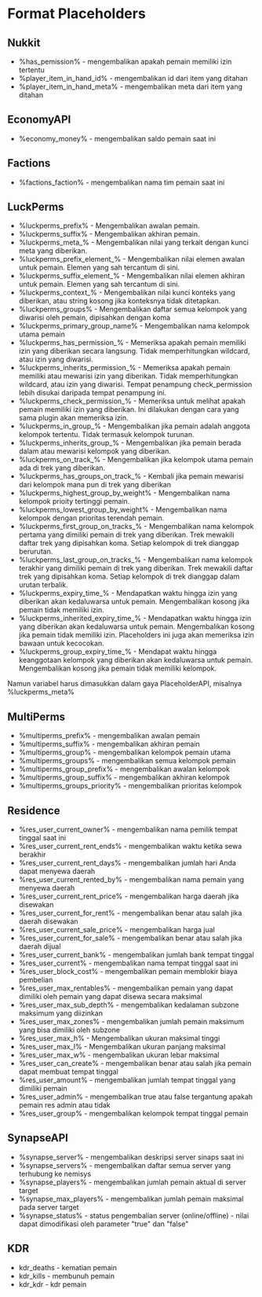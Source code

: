 # Format Placeholders

## Nukkit
- %has_pemission<permission>% - mengembalikan apakah pemain memiliki izin tertentu
- %player_item_in_hand_id% - mengembalikan id dari item yang ditahan
- %player_item_in_hand_meta% - mengembalikan meta dari item yang ditahan
  
## EconomyAPI
- %economy_money% - mengembalikan saldo pemain saat ini

## Factions
- %factions_faction% - mengembalikan nama tim pemain saat ini
  
## LuckPerms
- %luckperms_prefix% - Mengembalikan awalan pemain.
- %luckperms_suffix% - Mengembalikan akhiran pemain.
- %luckperms_meta_<meta key>% - Mengembalikan nilai yang terkait dengan kunci meta yang diberikan.
- %luckperms_prefix_element_<element>% - Mengembalikan nilai elemen awalan untuk pemain. Elemen yang sah tercantum di sini.
- %luckperms_suffix_element_<element>% - Mengembalikan nilai elemen akhiran untuk pemain. Elemen yang sah tercantum di sini.
- %luckperms_context_<context key>% - Mengembalikan nilai kunci konteks yang diberikan, atau string kosong jika konteksnya tidak ditetapkan.
- %luckperms_groups% - Mengembalikan daftar semua kelompok yang diwarisi oleh pemain, dipisahkan dengan koma
- %luckperms_primary_group_name% - Mengembalikan nama kelompok utama pemain
- %luckperms_has_permission_<permission>% - Memeriksa apakah pemain memiliki izin yang diberikan secara langsung. Tidak memperhitungkan wildcard, atau izin yang diwarisi.
- %luckperms_inherits_permission_<permission>% - Memeriksa apakah pemain memiliki atau mewarisi izin yang diberikan. Tidak memperhitungkan wildcard, atau izin yang diwarisi. Tempat penampung check_permission lebih disukai daripada tempat penampung ini.
- %luckperms_check_permission_<permission>% - Memeriksa untuk melihat apakah pemain memiliki izin yang diberikan. Ini dilakukan dengan cara yang sama plugin akan memeriksa izin.
- %luckperms_in_group_<group>% - Mengembalikan jika pemain adalah anggota kelompok tertentu. Tidak termasuk kelompok turunan.
- %luckperms_inherits_group_<group>% - Mengembalikan jika pemain berada dalam atau mewarisi kelompok yang diberikan.
- %luckperms_on_track_<track>% - Mengembalikan jika kelompok utama pemain ada di trek yang diberikan.
- %luckperms_has_groups_on_track_<track>% - Kembali jika pemain mewarisi dari kelompok mana pun di trek yang diberikan
- %luckperms_highest_group_by_weight% - Mengembalikan nama kelompok prioity tertinggi pemain.
- %luckperms_lowest_group_by_weight% - Mengembalikan nama kelompok dengan prioritas terendah pemain.
- %luckperms_first_group_on_tracks_<tracks>% - Mengembalikan nama kelompok pertama yang dimiliki pemain di trek yang diberikan. Trek mewakili daftar trek yang dipisahkan koma. Setiap kelompok di trek dianggap berurutan.
- %luckperms_last_group_on_tracks_<tracks>% - Mengembalikan nama kelompok terakhir yang dimiliki pemain di trek yang diberikan. Trek mewakili daftar trek yang dipisahkan koma. Setiap kelompok di trek dianggap dalam urutan terbalik.
- %luckperms_expiry_time_<permission>% - Mendapatkan waktu hingga izin yang diberikan akan kedaluwarsa untuk pemain. Mengembalikan kosong jika pemain tidak memiliki izin.
- %luckperms_inherited_expiry_time_<permission>% - Mendapatkan waktu hingga izin yang diberikan akan kedaluwarsa untuk pemain. Mengembalikan kosong jika pemain tidak memiliki izin. Placeholders ini juga akan memeriksa izin bawaan untuk kecocokan.
- %luckperms_group_expiry_time_<group name>% - Mendapat waktu hingga keanggotaan kelompok yang diberikan akan kedaluwarsa untuk pemain. Mengembalikan kosong jika pemain tidak memiliki kelompok.

Namun variabel harus dimasukkan dalam gaya PlaceholderAPI, misalnya %luckperms_meta<meta key>%
  
## MultiPerms
- %multiperms_prefix% - mengembalikan awalan pemain
- %multiperms_suffix% - mengembalikan akhiran pemain
- %multiperms_group% - mengembalikan kelompok pemain utama
- %multiperms_groups% - mengembalikan semua kelompok pemain
- %multiperms_group_prefix<group>% - mengembalikan awalan kelompok
- %multiperms_group_suffix<group>% - mengembalikan akhiran kelompok
- %multiperms_groups_priority<group>% - mengembalikan prioritas kelompok

## Residence
- %res_user_current_owner% - mengembalikan nama pemilik tempat tinggal saat ini
- %res_user_current_rent_ends% - mengembalikan waktu ketika sewa berakhir
- %res_user_current_rent_days% - mengembalikan jumlah hari Anda dapat menyewa daerah
- %res_user_current_rented_by% - mengembalikan nama pemain yang menyewa daerah
- %res_user_current_rent_price% - mengembalikan harga daerah jika disewakan
- %res_user_current_for_rent% - mengembalikan benar atau salah jika daerah disewakan
- %res_user_current_sale_price% - mengembalikan harga jual
- %res_user_current_for_sale% - mengembalikan benar atau salah jika daerah dijual
- %res_user_current_bank% - mengembalikan jumlah bank tempat tinggal
- %res_user_current% - mengembalikan nama tempat tinggal saat ini
- %res_user_block_cost% - mengembalikan pemain memblokir biaya pembelian
- %res_user_max_rentables% - mengembalikan pemain yang dapat dimiliki oleh pemain yang dapat disewa secara maksimal
- %res_user_max_sub_depth% - mengembalikan kedalaman subzone maksimum yang diizinkan
- %res_user_max_zones% - mengembalikan jumlah pemain maksimum yang bisa dimiliki oleh subzone
- %res_user_max_h% - Mengembalikan ukuran maksimal tinggi
- %res_user_max_l% - Mengembalikan ukuran panjang maksimal
- %res_user_max_w% - mengembalikan ukuran lebar maksimal
- %res_user_can_create% - mengembalikan benar atau salah jika pemain dapat membuat tempat tinggal
- %res_user_amount% - mengembalikan jumlah tempat tinggal yang dimiliki pemain
- %res_user_admin% - mengembalikan true atau false tergantung apakah pemain res admin atau tidak
- %res_user_group% - mengembalikan kelompok tempat tinggal pemain
  
  
## SynapseAPI
- %synapse_server% - mengembalikan deskripsi server sinaps saat ini
- %synapse_servers% - mengembalikan daftar semua server yang terhubung ke nemisys
- %synapse_players<server>% - mengembalikan jumlah pemain aktual di server target
- %synapse_max_players<server>% - mengembalikan jumlah pemain maksimal pada server target
- %synapse_status<server>% - status pengembalian server (online/offline) - nilai dapat dimodifikasi oleh parameter "true" dan "false"
  
## KDR
- kdr_deaths - kematian pemain
- kdr_kills - membunuh pemain
- kdr_kdr - kdr pemain